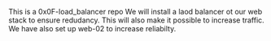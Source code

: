 This is a 0x0F-load_balancer repo
We will install a laod balancer ot our web stack to ensure redudancy. This will also make it possible to increase traffic. We have also set up web-02 to increase reliabilty.
